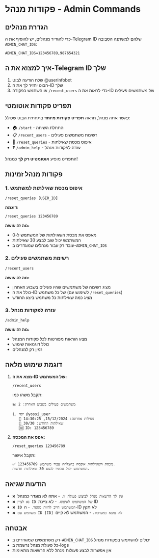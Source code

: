 # פקודות מנהל - Admin Commands

## הגדרת מנהלים

כדי להגדיר מנהלים, יש להוסיף את ה-Telegram ID שלהם למשתנה הסביבה `ADMIN_CHAT_IDS`:

```env
ADMIN_CHAT_IDS=123456789,987654321
```

## איך למצוא את ה-Telegram ID שלך

1. שלח הודעה לבוט @userinfobot
2. הבוט יחזיר לך את ה-ID שלך
3. או השתמש בפקודה `/recent_users` כדי לראות את ה-ID של משתמשים פעילים

## תפריט פקודות אוטומטי

כאשר אתה מנהל, תראה **תפריט פקודות מיוחד** בתחתית הבוט שכולל:

- 🏠 `/start` - התחלת השיחה
- 📋 `/recent_users` - רשימת משתמשים פעילים  
- 🔄 `/reset_queries` - איפוס מכסת שאילתות
- ❓ `/admin_help` - עזרה לפקודות מנהל

התפריט מופיע **אוטומטיט רק לך** כמנהל!

## פקודות מנהל זמינות

### 1. איפוס מכסת שאילתות למשתמש

```
/reset_queries [USER_ID]
```

**דוגמה:**
```
/reset_queries 123456789
```

**מה זה עושה:**
- מאפס את מכסת השאילתות של המשתמש ל-0
- המשתמש יכול שוב לבצע 30 שאילתות
- עובד רק עבור מנהלים שמוגדרים ב-`ADMIN_CHAT_IDS`

### 2. רשימת משתמשים פעילים

```
/recent_users
```

**מה זה עושה:**
- מציג רשימה של משתמשים שהיו פעילים בשבוע האחרון
- כולל את ה-ID של כל משתמש (לשימוש עם `/reset_queries`)
- מציג כמה שאילתות כל משתמש ביצע החודש

### 3. עזרה לפקודות מנהל

```
/admin_help
```

**מה זה עושה:**
- מציג הוראות מפורטות לכל פקודות המנהל
- כולל דוגמאות שימוש
- זמין רק למנהלים

## דוגמת שימוש מלאה

1. **מצא את ה-ID של המשתמש:**
   ```
   /recent_users
   ```
   
   תקבל משהו כמו:
   ```
   📊 משתמשים פעילים בשבוע האחרון: 2

   1. יוסי @yossi_user
      📅 פעילות אחרונה: 15/12/2024, 14:30:25
      🔢 שאילתות החודש: 30/30
      🆔 ID: 123456789
   ```

2. **אפס את המכסה:**
   ```
   /reset_queries 123456789
   ```
   
   תקבל אישור:
   ```
   ✅ מכסת השאילתות אופסה בהצלחה עבור משתמש 123456789.
   המשתמש יכול עכשיו לבצע 30 שאילתות חדשות.
   ```

## הודעות שגיאה

- `❌ אין לך הרשאות מנהל לביצוע פעולה זו.` - אתה לא מוגדר כמנהל
- `❌ נא לציין ID של המשתמש לאיפוס.` - לא ציינת ID
- `❌ ID המשתמש חייב להיות מספר.` - ה-ID לא תקין
- `❌ משתמש עם ID [ID] לא נמצא במערכת.` - המשתמש לא קיים

## אבטחה

- רק משתמשים שמוגדרים ב-`ADMIN_CHAT_IDS` יכולים להשתמש בפקודות מנהל
- כל פעולת מנהל נרשמת ב-logs
- אין אפשרות לבצע פעולות מנהל ללא הרשאות מתאימות